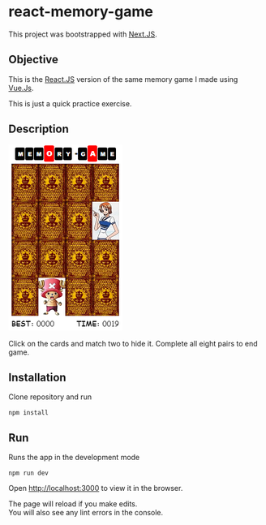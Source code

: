 react-memory-game
================

This project was bootstrapped with [Next.JS](https://nextjs.org/).

## Objective
This is the [React.JS](https://reactjs.org/)
version of the same memory game I made using [Vue.Js](https://vuejs.org/).

This is just a quick practice exercise.

## Description

![Screenshot](docs/screenshot.png)

Click on the cards and match two to hide it.
Complete all eight pairs to end game.

## Installation
Clone repository and run

```
npm install
```


## Run
Runs the app in the development mode

```
npm run dev
```

Open [http://localhost:3000](http://localhost:3000) to view it in the browser.

The page will reload if you make edits.<br>
You will also see any lint errors in the console.

